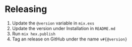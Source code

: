 # Releasing

1. Update the `@version` variable in `mix.exs`
2. Update the version under Installation in `README.md`
3. Run `mix hex.publish`
4. Tag an release on GitHub under the name `v#{@version}`
